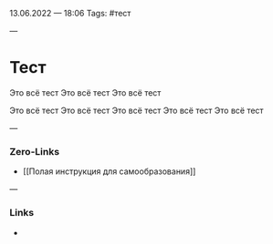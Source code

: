 13.06.2022 — 18:06
Tags: #тест

—
# Тест
Это всё тест
Это всё тест
Это всё тест

Это всё тест
Это всё тест
Это всё тест
Это всё тест
Это всё тест



—
### Zero-Links
- [[Полая инструкция для самообразования]]

—
### Links
- 